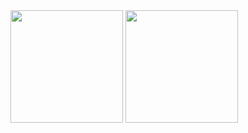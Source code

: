 <!--
### Hi there 👋

- 🔭 I’m currently working on ...
- 🌱 I’m currently learning ...
- 👯 I’m looking to collaborate on ...
- 🤔 I’m looking for help with ...
- 💬 Ask me about ...
- 📫 How to reach me: ...
- 😄 Pronouns: ...
- ⚡ Fun fact: ...
-->
<div>
  <img height="180em" src="https://github-readme-stats.vercel.app/api?username=eug&show_icons=true&theme=tokyonight&count_private=true&hide=contribs"/>
  <img height="180em" src="https://github-readme-stats.vercel.app/api/top-langs/?username=eug&layout=compact&hide=matlab,css,html&theme=tokyonight"/>
</div>

